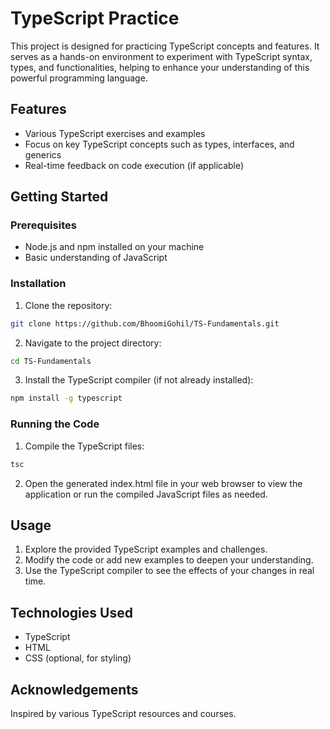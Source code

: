 # TypeScript Practice

This project is designed for practicing TypeScript concepts and features. It serves as a hands-on environment to experiment with TypeScript syntax, types, and functionalities, helping to enhance your understanding of this powerful programming language.

## Features

- Various TypeScript exercises and examples
- Focus on key TypeScript concepts such as types, interfaces, and generics
- Real-time feedback on code execution (if applicable)

## Getting Started

### Prerequisites

- Node.js and npm installed on your machine
- Basic understanding of JavaScript

### Installation

1. Clone the repository:

```bash
git clone https://github.com/BhoomiGohil/TS-Fundamentals.git
```

2. Navigate to the project directory:

```bash
cd TS-Fundamentals
```

3. Install the TypeScript compiler (if not already installed):

```bash
npm install -g typescript
```

### Running the Code

1. Compile the TypeScript files:

```bash
tsc
```

2. Open the generated index.html file in your web browser to view the application or run the compiled JavaScript files as needed.

## Usage

1.  Explore the provided TypeScript examples and challenges.
2.  Modify the code or add new examples to deepen your understanding.
3.  Use the TypeScript compiler to see the effects of your changes in real time.

## Technologies Used

- TypeScript
- HTML
- CSS (optional, for styling)

## Acknowledgements

Inspired by various TypeScript resources and courses.
